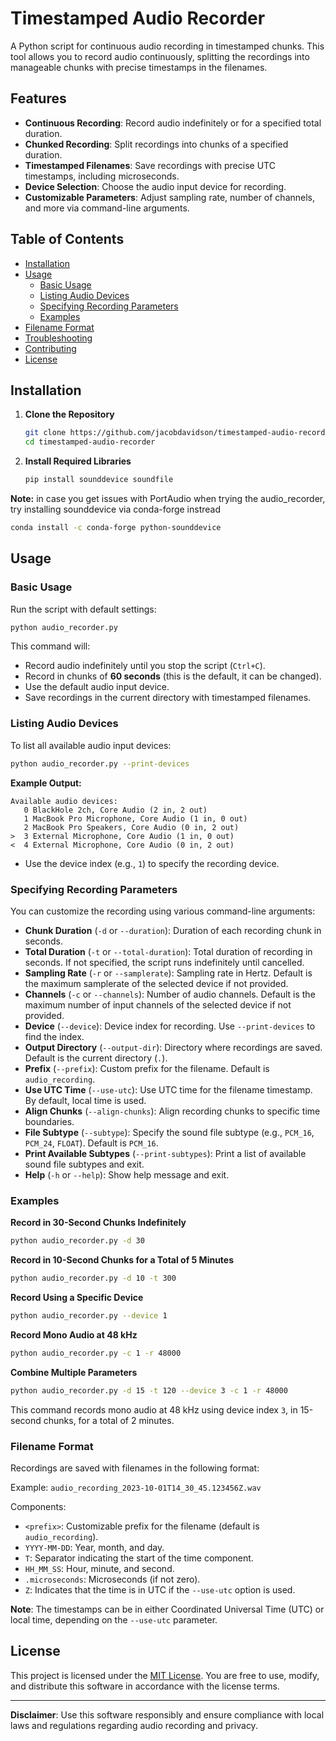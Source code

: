 
# Timestamped Audio Recorder

A Python script for continuous audio recording in timestamped chunks. This tool allows you to record audio continuously, splitting the recordings into manageable chunks with precise timestamps in the filenames.

## Features

- **Continuous Recording**: Record audio indefinitely or for a specified total duration.
- **Chunked Recording**: Split recordings into chunks of a specified duration.
- **Timestamped Filenames**: Save recordings with precise UTC timestamps, including microseconds.
- **Device Selection**: Choose the audio input device for recording.
- **Customizable Parameters**: Adjust sampling rate, number of channels, and more via command-line arguments.

## Table of Contents

- [Installation](#installation)
- [Usage](#usage)
  - [Basic Usage](#basic-usage)
  - [Listing Audio Devices](#listing-audio-devices)
  - [Specifying Recording Parameters](#specifying-recording-parameters)
  - [Examples](#examples)
- [Filename Format](#filename-format)
- [Troubleshooting](#troubleshooting)
- [Contributing](#contributing)
- [License](#license)

## Installation

1. **Clone the Repository**

   ```bash
   git clone https://github.com/jacobdavidson/timestamped-audio-recorder.git
   cd timestamped-audio-recorder
   ```

2. **Install Required Libraries**


   ```bash
   pip install sounddevice soundfile
   ```

**Note:** in case you get issues with PortAudio when trying the audio_recorder, try installing sounddevice via conda-forge instread

```bash
conda install -c conda-forge python-sounddevice
```

## Usage

### Basic Usage

Run the script with default settings:

```bash
python audio_recorder.py
```

This command will:

- Record audio indefinitely until you stop the script (`Ctrl+C`).
- Record in chunks of **60 seconds** (this is the default, it can be changed).
- Use the default audio input device.
- Save recordings in the current directory with timestamped filenames.

### Listing Audio Devices

To list all available audio input devices:

```bash
python audio_recorder.py --print-devices
```

**Example Output:**

```
Available audio devices:
   0 BlackHole 2ch, Core Audio (2 in, 2 out)
   1 MacBook Pro Microphone, Core Audio (1 in, 0 out)
   2 MacBook Pro Speakers, Core Audio (0 in, 2 out)
>  3 External Microphone, Core Audio (1 in, 0 out)
<  4 External Microphone, Core Audio (0 in, 2 out)
```

- Use the device index (e.g., `1`) to specify the recording device.

### Specifying Recording Parameters

You can customize the recording using various command-line arguments:

- **Chunk Duration** (`-d` or `--duration`): Duration of each recording chunk in seconds.
- **Total Duration** (`-t` or `--total-duration`): Total duration of recording in seconds. If not specified, the script runs indefinitely until cancelled.
- **Sampling Rate** (`-r` or `--samplerate`): Sampling rate in Hertz. Default is the maximum samplerate of the selected device if not provided.
- **Channels** (`-c` or `--channels`): Number of audio channels. Default is the maximum number of input channels of the selected device if not provided.
- **Device** (`--device`): Device index for recording. Use `--print-devices` to find the index.
- **Output Directory** (`--output-dir`): Directory where recordings are saved. Default is the current directory (`.`).
- **Prefix** (`--prefix`): Custom prefix for the filename. Default is `audio_recording`.
- **Use UTC Time** (`--use-utc`): Use UTC time for the filename timestamp. By default, local time is used.
- **Align Chunks** (`--align-chunks`): Align recording chunks to specific time boundaries.
- **File Subtype** (`--subtype`): Specify the sound file subtype (e.g., `PCM_16`, `PCM_24`, `FLOAT`). Default is `PCM_16`.
- **Print Available Subtypes** (`--print-subtypes`): Print a list of available sound file subtypes and exit.
- **Help** (`-h` or `--help`): Show help message and exit.

### Examples

**Record in 30-Second Chunks Indefinitely**

```bash
python audio_recorder.py -d 30
```

**Record in 10-Second Chunks for a Total of 5 Minutes**

```bash
python audio_recorder.py -d 10 -t 300
```

**Record Using a Specific Device**

```bash
python audio_recorder.py --device 1
```

**Record Mono Audio at 48 kHz**

```bash
python audio_recorder.py -c 1 -r 48000
```

**Combine Multiple Parameters**

```bash
python audio_recorder.py -d 15 -t 120 --device 3 -c 1 -r 48000
```

This command records mono audio at 48 kHz using device index `3`, in 15-second chunks, for a total of 2 minutes.

### Filename Format

Recordings are saved with filenames in the following format:

Example: `audio_recording_2023-10-01T14_30_45.123456Z.wav`

Components:
- `<prefix>`: Customizable prefix for the filename (default is `audio_recording`).
- `YYYY-MM-DD`: Year, month, and day.
- `T`: Separator indicating the start of the time component.
- `HH_MM_SS`: Hour, minute, and second.
- `.microseconds`: Microseconds (if not zero).
- `Z`: Indicates that the time is in UTC if the `--use-utc` option is used.

**Note**: The timestamps can be in either Coordinated Universal Time (UTC) or local time, depending on the `--use-utc` parameter.


## License

This project is licensed under the [MIT License](LICENSE). You are free to use, modify, and distribute this software in accordance with the license terms.

---

**Disclaimer**: Use this software responsibly and ensure compliance with local laws and regulations regarding audio recording and privacy.



